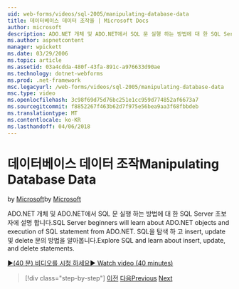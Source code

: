 ```yaml
---
uid: web-forms/videos/sql-2005/manipulating-database-data
title: 데이터베이스 데이터 조작을 | Microsoft Docs
author: microsoft
description: ADO.NET 개체 및 ADO.NET에서 SQL 문 실행 하는 방법에 대 한 SQL Server 초보자에 설명 합니다. SQL을 탐색 하 고 insert, update 및 delete sta. 방법을 알아봅니다.
ms.author: aspnetcontent
manager: wpickett
ms.date: 03/29/2006
ms.topic: article
ms.assetid: 03a4cdda-480f-43fa-891c-a976633d90ae
ms.technology: dotnet-webforms
ms.prod: .net-framework
msc.legacyurl: /web-forms/videos/sql-2005/manipulating-database-data
msc.type: video
ms.openlocfilehash: 3c98f69d75d76bc251e1cc959d774852af6673a7
ms.sourcegitcommit: f8852267f463b62d7f975e56bea9aa3f68fbbdeb
ms.translationtype: MT
ms.contentlocale: ko-KR
ms.lasthandoff: 04/06/2018
---
```

<a name="manipulating-database-data"></a><span data-ttu-id="ae531-104">데이터베이스 데이터 조작</span><span class="sxs-lookup"><span data-stu-id="ae531-104">Manipulating Database Data</span></span>
====================
<span data-ttu-id="ae531-105">by [Microsoft](https://github.com/microsoft)</span><span class="sxs-lookup"><span data-stu-id="ae531-105">by [Microsoft](https://github.com/microsoft)</span></span>

<span data-ttu-id="ae531-106">ADO.NET 개체 및 ADO.NET에서 SQL 문 실행 하는 방법에 대 한 SQL Server 초보자에 설명 합니다.</span><span class="sxs-lookup"><span data-stu-id="ae531-106">SQL Server beginners will learn about ADO.NET objects and execution of SQL statement from ADO.NET.</span></span> <span data-ttu-id="ae531-107">SQL을 탐색 하 고 insert, update 및 delete 문의 방법을 알아봅니다.</span><span class="sxs-lookup"><span data-stu-id="ae531-107">Explore SQL and learn about insert, update, and delete statements.</span></span>

[<span data-ttu-id="ae531-108">&#9654;(40 분) 비디오를 시청 하세요</span><span class="sxs-lookup"><span data-stu-id="ae531-108">&#9654; Watch video (40 minutes)</span></span>](https://channel9.msdn.com/Blogs/ASP-NET-Site-Videos/manipulating-database-data)

> [!div class="step-by-step"]
> <span data-ttu-id="ae531-109">[이전](designing-relational-database-tables.md)
> [다음](more-structured-query-language.md)</span><span class="sxs-lookup"><span data-stu-id="ae531-109">[Previous](designing-relational-database-tables.md)
[Next](more-structured-query-language.md)</span></span>
